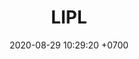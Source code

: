---
layout: liga-indigo
permalink: /liga-indigo-plata
categories: logos ligas
date: 2020-08-29 10:29:20 +0700
title: LIPL
tag: 
color: black
background: '#5dI2A6'
maincover: /assets/logos/LIGA-INDIGO.png
nivel: PLATA
rango: 3
gradiente: grBlue
background: blue
division: PLATA
ligas: /liga-indigo-plata
rondas: /rondas-plata
mvps: /mvps-plata
pag: LIGA
---